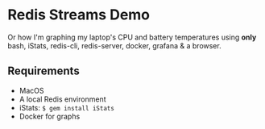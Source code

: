 # Redis Streams Demo

Or how I'm graphing my laptop's CPU and battery temperatures using **only** bash, iStats, redis-cli, redis-server, docker, grafana & a browser.

## Requirements

* MacOS
* A local Redis environment
* iStats: `$ gem install iStats`
* Docker for graphs

